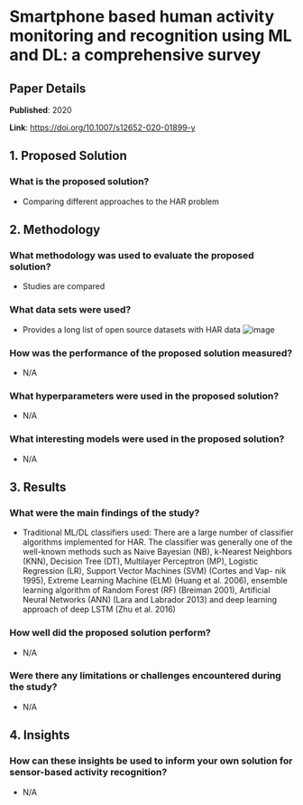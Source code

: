 # Smartphone based human activity monitoring and recognition using ML and DL: a comprehensive survey

## Paper Details

**Published**: 2020

**Link**: https://doi.org/10.1007/s12652-020-01899-y

## 1. Proposed Solution

### What is the proposed solution?
- Comparing different approaches to the HAR problem

## 2. Methodology

### What methodology was used to evaluate the proposed solution?
- Studies are compared

### What data sets were used?
- Provides a long list of open source datasets with HAR data ![image](https://user-images.githubusercontent.com/22744751/224630097-611c7da3-3788-40c7-a350-41fa77cf63ab.png)

### How was the performance of the proposed solution measured?
- N/A

### What hyperparameters were used in the proposed solution?
- N/A

### What interesting models were used in the proposed solution?
- N/A

## 3. Results

### What were the main findings of the study?
- Traditional ML/DL classifiers used:
There are a large number of classifier algorithms implemented for HAR. The classifier was generally one of the well-known methods such as 
Naive Bayesian (NB), k-Nearest Neighbors (KNN), Decision 
Tree (DT), Multilayer Perceptron (MP), Logistic Regression 
(LR), Support Vector Machines (SVM) (Cortes and Vap-
nik 1995), Extreme Learning Machine (ELM) (Huang et al. 
2006), ensemble learning algorithm of Random Forest (RF) 
(Breiman 2001), Artificial Neural Networks (ANN) (Lara 
and Labrador 2013) and deep learning approach of deep 
LSTM (Zhu et al. 2016)

### How well did the proposed solution perform?
- N/A

### Were there any limitations or challenges encountered during the study?
- N/A

## 4. Insights

### How can these insights be used to inform your own solution for sensor-based activity recognition?
- N/A
